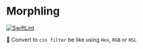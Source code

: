 # Morphling

[![SwiftLint](https://github.com/shensven/Morphling/actions/workflows/swiftlint.yml/badge.svg?branch=dev)](https://github.com/shensven/Morphling/actions/workflows/swiftlint.yml)

🎨 Convert to `css filter` be like using `Hex`, `RGB` or `HSL`
